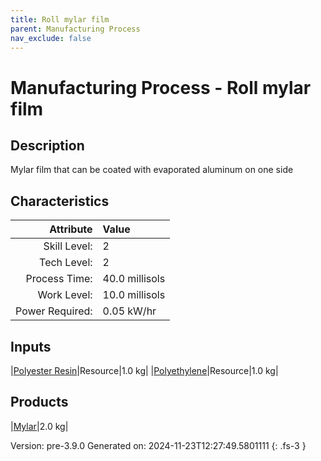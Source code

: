 ```yaml
---
title: Roll mylar film
parent: Manufacturing Process
nav_exclude: false
---
```

# Manufacturing Process - Roll mylar film

## Description
&#10;&#9;&#9; Mylar film that can be coated with evaporated aluminum on one side&#10;&#9;&#9;

## Characteristics

| Attribute      | Value |
|--------:|:------|
|Skill Level:|2|
|Tech Level:|2|
|Process Time:|40.0 millisols|
|Work Level:|10.0 millisols|
|Power Required:|0.05 kW/hr|

## Inputs

|[Polyester Resin](../resource/polyester-resin.html)|Resource|1.0 kg|
|[Polyethylene](../resource/polyethylene.html)|Resource|1.0 kg|

## Products

|[Mylar](../resource/mylar.html)|2.0 kg|


Version: pre-3.9.0 Generated on: 2024-11-23T12:27:49.5801111
{: .fs-3 }

